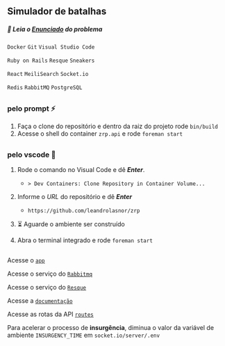 ## Simulador de batalhas

##### :rotating_light: Leia o [Enunciado](https://zrp.github.io/challenges/dev/) do problema


`Docker` `Git` `Visual Studio Code`

`Ruby on Rails` `Resque` `Sneakers`

`React` `MeiliSearch` `Socket.io`

`Redis` `RabbitMQ` `PostgreSQL`
##
### pelo prompt :zap:

1. Faça o clone do repositório e dentro da raiz do projeto rode `bin/build`
2. Acesse o shell do container `zrp.api` e rode `foreman start`
##
### pelo vscode :rocket:

1. Rode o comando no Visual Code e dê ___Enter___.
    - `> Dev Containers: Clone Repository in Container Volume...`
2. Informe o _URL_ do repositório e dê ___Enter___
    - `https://github.com/leandrolasnor/zrp`
3. :hourglass_flowing_sand: Aguarde o ambiente ser construído

4. Abra o terminal integrado e rode `foreman start`
##
Acesse o [`app`](http://localhost:3001)

Acesse o serviço do [`Rabbitmq`](http://localhost:15672)

Acesse o serviço do [`Resque`](http://localhost:3000/jobs)

Acesse a [`documentação`](http://localhost:3000/api-docs)

Acesse as rotas da API [`routes`](http://localhost:3000/rails/info/routes)

Para acelerar o processo de __insurgência__, diminua o valor da variável de ambiente `INSURGENCY_TIME` em `socket.io/server/.env`
